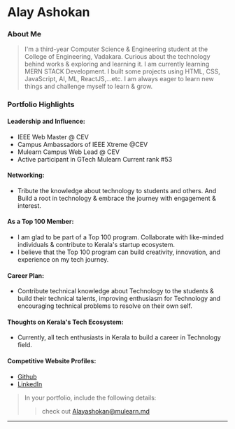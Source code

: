 # Alay Ashokan

### About Me

> I'm a third-year Computer Science & Engineering student at the College of Engineering, Vadakara. Curious about the technology behind works & exploring and learning it. I am currently learning MERN STACK Development. I built some projects using HTML, CSS, JavaScript, AI, ML, ReactJS,...etc. I am always eager to learn new things and challenge myself to learn & grow.


### Portfolio Highlights


#### Leadership and Influence: 
-  IEEE Web Master @ CEV
-  Campus Ambassadors of IEEE Xtreme @CEV
-  Mulearn Campus Web Lead @ CEV
-  Active participant in GTech Mulearn Current rank #53

#### Networking: 

- Tribute the knowledge about technology to students and others. And Build a root in technology & embrace the journey with engagement & interest.

#### As a Top 100 Member: 

- I am glad to be part of a Top 100 program. Collaborate with like-minded individuals & contribute to Kerala's startup ecosystem.
- I believe that the Top 100 program can build creativity, innovation, and experience on my tech journey.

#### Career Plan: 

- Contribute technical knowledge about Technology to the students & build their technical talents, improving enthusiasm for Technology and encouraging technical problems to resolve on their own self.

#### Thoughts on Kerala's Tech Ecosystem: 

- Currently, all tech enthusiasts in Kerala to build a career in Technology field.

#### Competitive Website Profiles:

- [Github](https://github.com/Alayasokan)
- [LinkedIn](www.linkedin.com/in/alay-ashokan)



> In your portfolio, include the following details:
>> check out [Alayashokan@mulearn.md](https://app.mulearn.org/profile/alayashokan@mulearn)

---
